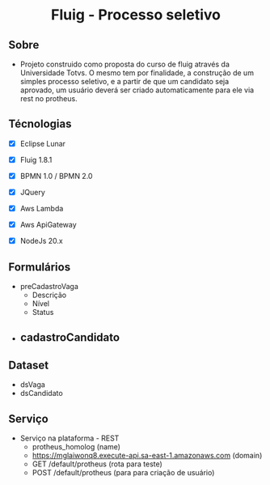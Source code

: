 <h1 align="center">Fluig - Processo seletivo</h1>
<!-- <p align="center">
  <a href="#sobre">Sobre</a>&nbsp;&nbsp;|&nbsp;&nbsp;
  <a href="#projetos">Técnologias utilizadas</a>&nbsp;&nbsp;|&nbsp;&nbsp;  
</p> -->


## Sobre
- Projeto construido como proposta do curso de fluig através da Universidade Totvs. O mesmo tem por finalidade, a construção de um simples processo seletivo, e a partir de que um candidato seja aprovado, um usuário deverá ser criado automaticamente para ele via rest no protheus.


## Técnologias
- [x] Eclipse Lunar
- [x] Fluig 1.8.1
- [X] BPMN 1.0 / BPMN 2.0
- [X] JQuery 
- [X] Aws Lambda
- [X] Aws ApiGateway
- [X] NodeJs 20.x


## Formulários
- preCadastroVaga
  - Descrição
  - Nível
  - Status
- cadastroCandidato
  - 

## Dataset
- dsVaga
- dsCandidato


## Serviço
- Serviço na plataforma - REST
  - protheus_homolog (name)
  - https://mglaiwonq8.execute-api.sa-east-1.amazonaws.com (domain)
  - GET /default/protheus (rota para teste)
  - POST /default/protheus (para para criação de usuário)


